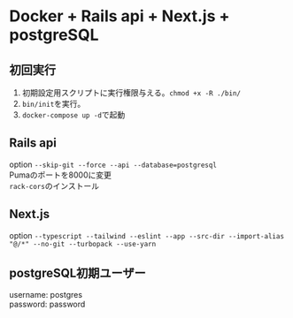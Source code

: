 # Docker + Rails api + Next.js + postgreSQL

## 初回実行
1. 初期設定用スクリプトに実行権限与える。`chmod +x -R ./bin/`
2. `bin/init`を実行。
3. `docker-compose up -d`で起動

## Rails api
option `--skip-git --force --api --database=postgresql`  
Pumaのポートを8000に変更  
`rack-cors`のインストール

## Next.js
option `--typescript --tailwind --eslint --app --src-dir --import-alias "@/*" --no-git --turbopack --use-yarn`

## postgreSQL初期ユーザー
username: postgres  
password: password